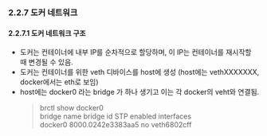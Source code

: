 ### 2.2.7 도커 네트워크
#### 2.2.7.1 도커 네트워크 구조
 - 도커는 컨테이너에 내부 IP를 순차적으로 할당하며, 이 IP는 컨테이너를 재시작할 때 변경될 수 있음.
 - 도커는 컨테이너를 위한 veth 디바이스를 host에 생성 (host에는 vethXXXXXXX, docker에서는 eth로 보임)
 - host에는 docker0 라는 bridge 가 하나 생기고 이는 각 docker의 veht와 연결됨.
    > brctl show docker0  
    > bridge name     bridge id               STP enabled     interfaces  
    > docker0         8000.0242e3383aa5       no              veth6802cff  
 
